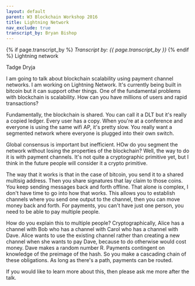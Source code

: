 ```yaml
---
layout: default
parent: W3 Blockchain Workshop 2016
title: Lightning Network
nav_exclude: true
transcript_by: Bryan Bishop
---
```


{% if page.transcript_by %} <i>Transcript by:
{{ page.transcript_by }}</i> {% endif %} Lightning network

Tadge Dryja

I am going to talk about blockchain scalability using payment channel
networks. I am working on Lightning Network. It's currently being built
in bitcoin but it can support other things. One of the fundamental
problems with blockchain is scalability. How can you have millions of
users and rapid transactions?

Fundamentally, the blockchain is shared. You can call it a DLT but it's
really a copied ledger. Every user has a copy. When you're at a
conference and everyone is using the same wifi AP, it's pretty slow. You
really want a segmented network where everyone is plugged into their own
switch.

Global consensus is important but inefficient. HOw do you segment the
network without losing the properties of the blockchain? Well, the way
to do it is with payment channels. It's not quite a cryptographic
primitive yet, but I think in the future people will consider it a
crypto primitive.

The way that it works is that in the case of bitcoin, you send it to a
shared multisig address. Then you share signatures that lay claim to
those coins. You keep sending messages back and forth offline. That
alone is complex, I don't have time to go into how that works. This
allows you to establish channels where you send one output to the
channel, then you can move money back and forth. For payments, you can't
have just one person, you need to be able to pay multiple people.

How do you explain this to multiple people? Cryptographically, Alice has
a channel with Bob who has a channel with Carol who has a channel with
Dave. Alice wants to use the existing channel rather than creating a new
channel when she wants to pay Dave, because to do otherwise would cost
money. Dave makes a random number R. Payments contingent on knowledge of
the preimage of the hash. So you make a cascading chain of these
obligations. As long as there's a path, payments can be routed.

If you would like to learn more about this, then please ask me more
after the talk.
